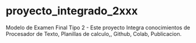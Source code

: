 # proyecto_integrado_2xxx
Modelo de Examen Final Tipo 2 - Este proyecto Integra conocimientos de Procesador de Texto, Planillas de calculo,, Github, Colab, Publicacion.
